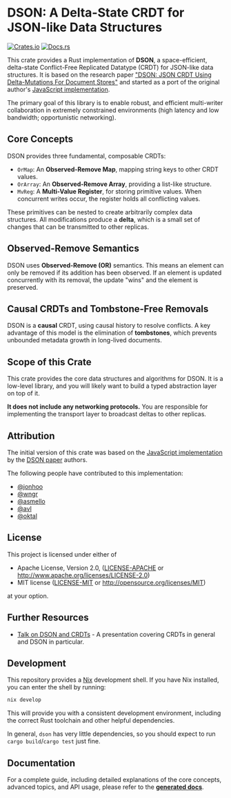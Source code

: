 # DSON: A Delta-State CRDT for JSON-like Data Structures

[![Crates.io](https://img.shields.io/crates/v/dson.svg)](https://crates.io/crates/dson)
[![Docs.rs](https://docs.rs/dson/badge.svg)](https://docs.rs/dson)

This crate provides a Rust implementation of **DSON**, a space-efficient, delta-state Conflict-Free Replicated Datatype (CRDT) for JSON-like data structures. It is based on the research paper ["DSON: JSON CRDT Using Delta-Mutations For Document Stores"][dson-paper] and started as a port of the original author's [JavaScript implementation][js-impl].

[dson-paper]: https://dl.acm.org/doi/10.14778/3510397.3510403
[js-impl]: https://github.com/crdt-ibm-research/json-delta-crdt


The primary goal of this library is to enable robust, and efficient
multi-writer collaboration in extremely constrained environments (high
latency and low bandwidth; opportunistic networking).

## Core Concepts

DSON provides three fundamental, composable CRDTs:

- `OrMap`: An **Observed-Remove Map**, mapping string keys to other CRDT values.
- `OrArray`: An **Observed-Remove Array**, providing a list-like structure.
- `MvReg`: A **Multi-Value Register**, for storing primitive values. When
           concurrent writes occur, the register holds all conflicting values.

These primitives can be nested to create arbitrarily complex data structures.
All modifications produce a **delta**, which is a small set of changes that can
be transmitted to other replicas.

## Observed-Remove Semantics

DSON uses **Observed-Remove (OR)** semantics. This means an element can only be
removed if its addition has been observed. If an element is updated concurrently
with its removal, the update "wins" and the element is preserved.

## Causal CRDTs and Tombstone-Free Removals

DSON is a **causal** CRDT, using causal history to resolve conflicts. A key
advantage of this model is the elimination of **tombstones**, which prevents
unbounded metadata growth in long-lived documents.

## Scope of this Crate

This crate provides the core data structures and algorithms for DSON. It is a
low-level library, and you will likely want to build a typed abstraction layer
on top of it.

**It does not include any networking protocols.** You are responsible for
implementing the transport layer to broadcast deltas to other replicas.

## Attribution

The initial version of this crate was based on the
[JavaScript implementation][js-impl] by the [DSON paper][dson-paper]
authors.

The following people have contributed to this implementation:

- [@jonhoo](https://github.com/jonhoo)
- [@wngr](https://github.com/wngr)
- [@asmello](https://github.com/asmello)
- [@avl](https://github.com/avl)
- [@oktal](https://github.com/oktal)


## License

This project is licensed under either of

- Apache License, Version 2.0, ([LICENSE-APACHE](LICENSE-APACHE) or http://www.apache.org/licenses/LICENSE-2.0)
- MIT license ([LICENSE-MIT](LICENSE-MIT) or http://opensource.org/licenses/MIT)

at your option.

## Further Resources

- [Talk on DSON and CRDTs](https://www.youtube.com/watch?v=4QkLD7JhD_I) - A presentation covering CRDTs in general and DSON in particular.

## Development

This repository provides a [Nix](https://nixos.org) development shell.
If you have Nix installed, you can enter the shell by running:

```sh
nix develop
```

This will provide you with a consistent development environment, including the
correct Rust toolchain and other helpful dependencies.

In general, `dson` has very little dependencies, so you should expect to run `cargo build`/`cargo test`
just fine.

## Documentation

For a complete guide, including detailed explanations of the core concepts,
advanced topics, and API usage, please refer to the 
[**generated docs**](https://docs.rs/dson).
